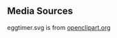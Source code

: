 
Media Sources
-------------

eggtimer.svg is from [openclipart.org](https://openclipart.org/detail/159235/egg-timer)
